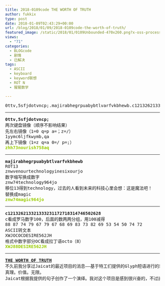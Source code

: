 ```yaml
---
title: 2018-0109code THE WORTH OF TRUTH
author: fukkix
type: post
date: 2018-01-09T02:43:29+00:00
url: /blog/2018/01/09/2018-0109code-the-worth-of-truth/
featured_image: /static/2018/01/0109Unbounded-470x260.png?x-oss-process=image/resize,m_fill,w_470,h_220
views:
  - "71"
categories:
  - BLOGcode
  - 剧情
  - 已解决
tags:
  - ASCII
  - keyboard
  - keyword联想
  - ROT N
  - 猩猩数学

---
```

<pre>0ttv,5sfjdotvncp;.majirabhegrpuabybtlvarfvkbhewb.c121326213321333231172718314746502628<!--more--></pre>

* * *

<pre><strong>0ttv,5sfjdotvncp;
</strong>两次键盘镜像（顺序不影响结果）
先左右镜像（1=0 q=p a=；z=/）
1yymc6ljfkwymb,qa
再上下镜像（1=z q=a 0=/ p=;）<strong>
<span style="color: #99cc00;">zhh73nourish758aq</span></strong></pre>

* * *

<pre><strong>majirabhegrpuabybtlvarfvkbhewb
</strong>ROT13
znwvenourtechnologyinesixourjo
数字缩写换成数字
znw74technology964jo
移位13得到technology，过去的人看到未来的科技心里会想：这是魔法吧！
替换成magic<strong>
<span style="color: #99cc00;">znw74magic964jo</span></strong></pre>

* * *

<pre><strong>c121326213321333231172718314746502628
</strong>c看成罗马数字100，后面的数两两分组，用100减得
88 87 74 79 67 79 67 68 69 83 73 82 69 53 54 50 74 72
ASCII转文本
XWJOCOCDESIRE562JH
格式中数字部分OC看成拉丁语octo（8）<strong>
<span style="color: #99cc00;">XWJ88DESIRE562JH
</span></strong></pre>

* * *

<pre><strong><span style="color: #99cc00;"><a href="http://investigate.ingress.com/2018/01/09/the-worth-of-truth/">THE WORTH OF TRUTH</a>
</span></strong>不久前我分享过Jaicat的最近项目的消息——基于特工们提供的Glyph短语进行的新音乐计划。在评论里，YutoRaion问起我给的短语是什么：
真理。价值。无限。
Jaicat根据我提供的句子创作了一个演绎。我对这个项目是感到很兴奋的，不过直到真正完成之前，Jaicat在这领域的工作依然是一场迷人的创意探索。</pre>